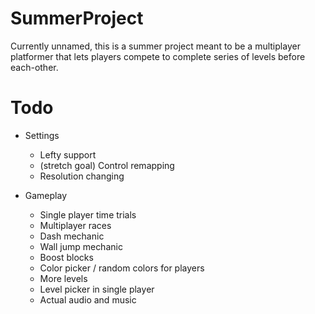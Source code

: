 # SummerProject

Currently unnamed, this is a summer project meant to be a multiplayer platformer that lets players compete to complete series of levels before each-other.


# Todo

- Settings
	- Lefty support
	- (stretch goal) Control remapping
	- Resolution changing
	
- Gameplay
	- Single player time trials
	- Multiplayer races
	- Dash mechanic
	- Wall jump mechanic
	- Boost blocks
	- Color picker / random colors for players
	- More levels
	- Level picker in single player
	- Actual audio and music